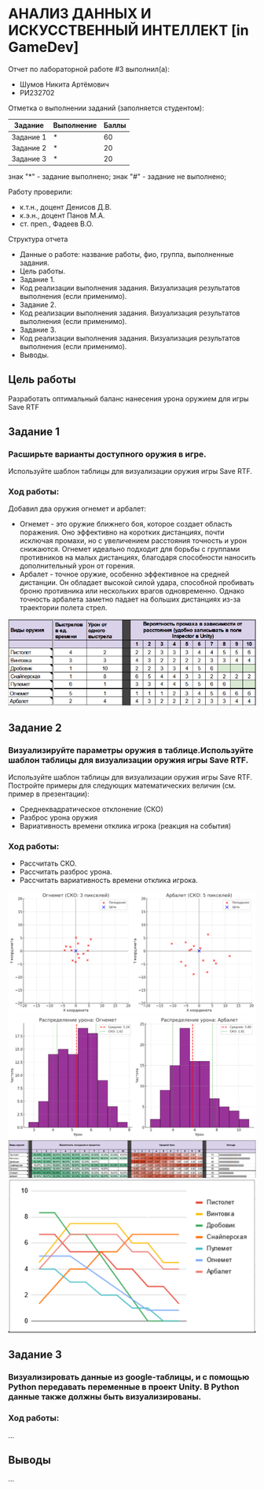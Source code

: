# АНАЛИЗ ДАННЫХ И ИСКУССТВЕННЫЙ ИНТЕЛЛЕКТ [in GameDev]
Отчет по лабораторной работе #3 выполнил(а):
- Шумов Никита Артёмович
- РИ232702

Отметка о выполнении заданий (заполняется студентом):

| Задание | Выполнение | Баллы |
| ------ | ------ | ------ |
| Задание 1 | * | 60 |
| Задание 2 | * | 20 |
| Задание 3 | * | 20 |

знак "*" - задание выполнено; знак "#" - задание не выполнено;

Работу проверили:
- к.т.н., доцент Денисов Д.В.
- к.э.н., доцент Панов М.А.
- ст. преп., Фадеев В.О.

Структура отчета

- Данные о работе: название работы, фио, группа, выполненные задания.
- Цель работы.
- Задание 1.
- Код реализации выполнения задания. Визуализация результатов выполнения (если применимо).
- Задание 2.
- Код реализации выполнения задания. Визуализация результатов выполнения (если применимо).
- Задание 3.
- Код реализации выполнения задания. Визуализация результатов выполнения (если применимо).
- Выводы.

## Цель работы

Разработать оптимальный баланс нанесения урона оружием для игры Save RTF

## Задание 1
### Расширьте варианты доступного оружия в игре. 

Используйте шаблон таблицы для визуализации оружия игры Save RTF.

### Ход работы:

Добавил два оружия огнемет и арбалет:

- Огнемет - это оружие ближнего боя, которое создает область поражения. Оно эффективно на коротких дистанциях, почти исключая промахи, но с увеличением расстояния точность и урон снижаются. Огнемет идеально подходит для борьбы с группами противников на малых дистанциях, благодаря способности наносить дополнительный урон от горения.
- Арбалет - точное оружие, особенно эффективное на средней дистанции. Он обладает высокой силой удара, способной пробивать броню противника или нескольких врагов одновременно. Однако точность арбалета заметно падает на больших дистанциях из-за траектории полета стрел.

![one](one.png)

## Задание 2
### Визуализируйте параметры оружия в таблице.Используйте шаблон таблицы для визуализации оружия игры Save RTF.

Используйте шаблон таблицы для визуализации оружия игры Save RTF. Постройте примеры для следующих математических величин (см. пример в презентации):
- Среднеквадратическое отклонение (СКО)
- Разброс урона оружия
- Вариативность времени отклика игрока (реакция на события)

### Ход работы:

- Рассчитать СКО.
- Рассчитать разброс урона.
- Рассчитать вариативность времени отклика игрока.

![two](two.png)
![two](five.png)
![three](three.png)
![four](four.png)

## Задание 3
### Визуализировать данные из google-таблицы, и с помощью Python передавать переменные в проект Unity. В Python данные также должны быть визуализированы.

### Ход работы:

...

## Выводы

...
